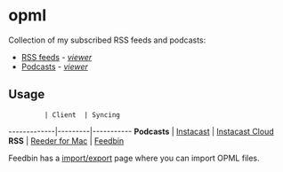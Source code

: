 # opml

Collection of my subscribed RSS feeds and podcasts:

- [RSS feeds](rss.opml) - [*viewer*](http://opmlviewer.com/Viewer/?https://github.com/matiassingers/opml/raw/master/rss.opml)
- [Podcasts](podcasts.opml) - [*viewer*](http://opmlviewer.com/Viewer/?https://github.com/matiassingers/opml/raw/master/podcasts.opml)


## Usage
             | Client  | Syncing   
-------------|---------|-----------
**Podcasts** | [Instacast](http://vemedio.com/products/instacast) | [Instacast Cloud](https://instacastcloud.com/dashboard)
**RSS**      | [Reeder for Mac](http://reederapp.com/mac/) | [Feedbin](https://feedbin.com/)


Feedbin has a [import/export](https://feedbin.com/settings/import_export) page where you can import OPML files.
